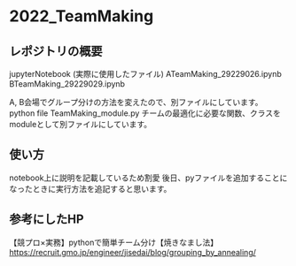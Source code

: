 # 2022_TeamMaking

## レポジトリの概要
jupyterNotebook (実際に使用したファイル)
  ATeamMaking_29229026.ipynb
  BTeamMaking_29229029.ipynb
  
  A, B会場でグループ分けの方法を変えたので、別ファイルにしています。
python file
  TeamMaking_module.py
  チームの最適化に必要な関数、クラスをmoduleとして別ファイルにしています。
  
## 使い方
notebook上に説明を記載しているため割愛
後日、pyファイルを追加することになったときに実行方法を追記すると思います。

## 参考にしたHP
【競プロ×実務】pythonで簡単チーム分け【焼きなまし法】
https://recruit.gmo.jp/engineer/jisedai/blog/grouping_by_annealing/
